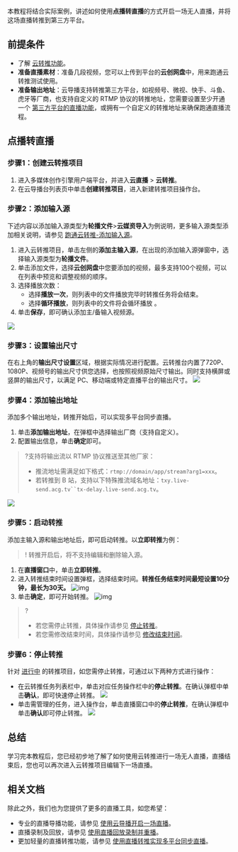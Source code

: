 本教程将结合实际案例，讲述如何使用**点播转直播**的方式开启一场无人直播，并将这场直播转推到第三方平台。

## 前提条件
- 了解 [云转推功能](https://cloud.tencent.com/document/product/1156/64163)。
- **准备直播素材**：准备几段视频，您可以上传到平台的**云创网盘**中，用来跑通云转推测试使用。
- **准备输出地址**：云导播支持转推第三方平台，如视频号、微视、快手、斗鱼、虎牙等厂商，也支持自定义的 RTMP 协议的转推地址，您需要设置至少开通一个 [第三方平台的直播功能](https://cloud.tencent.com/document/product/1156/64153)，或拥有一个自定义的转推地址来确保跑通直播流程。

## 点播转直播

[](id:step1)
### 步骤1：创建云转推项目
1. 进入多媒体创作引擎用户端平台，并进入**云直播** > **云转推**。
2. 在云导播台列表页中单击**创建转推项目**，进入新建转推项目操作台。

[](id:step2)
### 步骤2：添加输入源
下述内容以添加输入源类型为**轮播文件**>**云媒资导入**为例说明，更多输入源类型添加相关说明，请参见 [跑通云转推-添加输入源](https://cloud.tencent.com/document/product/1156/64164#step1)。

1. 进入云转推项目，单击左侧的**添加主输入源**，在出现的添加输入源弹窗中，选择输入源类型为**轮播文件**。
2. 单击添加文件，选择**云创网盘**中您要添加的视频，最多支持100个视频，可以在列表中预览和调整视频的顺序。
3. 选择播放次数：
	- 选择**播放一次**，则列表中的文件播放完毕时转推任务将会结束。
	- 选择**循环播放**，则列表中的文件将会循环播放 。
4. 单击**保存**，即可确认添加主/备输入视频源。

![](https://qcloudimg.tencent-cloud.cn/raw/058c207eb2b8bcb0270b9b25aa96f3d7.png)

[](id:step3)
### 步骤3：设置输出尺寸
在右上角的**输出尺寸设置**区域，根据实际情况进行配置。云转推台内置了720P、1080P、视频号的输出尺寸供您选择，也按照视频原始尺寸输出。同时支持横屏或竖屏的输出尺寸，以满足 PC、移动端或特定直播平台的输出尺寸。
![](https://main.qcloudimg.com/raw/64ec9d653446ab7a6d4df39ab6bbc7cf.png)        

[](id:step4)
### 步骤4：添加输出地址
添加多个输出地址，转推开始后，可以实现多平台同步直播。

1. 单击**添加输出地址**，在弹框中选择输出厂商（支持自定义）。
2. 配置输出信息，单击**确定**即可。

>?支持将输出流以 RTMP 协议推送至其他厂家：
>- 推流地址需满足如下格式：`rtmp://domain/app/stream?arg1=xxx`。
>- 若转推到 B 站，支持以下特殊推流域名地址：`txy.live-send.acg.tv``tx-delay.live-send.acg.tv`。

![](https://main.qcloudimg.com/raw/4c1c0d7ba28b52011c06770c226a39ff.png)

[](id:step5)
### 步骤5：启动转推
添加主输入源和输出地址后，即可启动转推。以**立即转推**为例：
>! 转推开启后，将不支持编辑和删除输入源。

1. 在**直播窗口**中，单击**立即转推**。
2. 进入转推结束时间设置弹框，选择结束时间。**转推任务结束时间最短设置10分钟，最长为30天。**
![img](https://qcloudimg.tencent-cloud.cn/raw/b8bbc9b4c5de28c7b0163a0003d20fb4.png)
3. 单击**确定**，即可开始转推。
![img](https://qcloudimg.tencent-cloud.cn/raw/f01e1dbc1eb3f51bb46e0f0c16b83ae9.png)

>?
>- 若您需停止转推，具体操作请参见 [停止转推](#stop)。
>- 若您需修改结束时间，具体操作请参见 [修改结束时间](#ctime)。


[](id:step6)
### 步骤6：停止转推
针对 [进行中](#step4) 的转推项目，如您需停止转推，可通过以下两种方式进行操作：

- 在云转推任务列表栏中，单击对应任务操作栏中的**停止转推**。在确认弹框中单击**确认**，即可快速停止转推。
![](https://qcloudimg.tencent-cloud.cn/raw/075f3acec00d802a0631a2bf03091b53.png)
- 单击需管理的任务，进入操作台，单击直播窗口中的**停止转推**，在确认弹框中单击**确认**即可停止转推。
![](https://qcloudimg.tencent-cloud.cn/raw/fe0b1fa4e1dc8a5ff6ba778f6fc1a05a.png)

## 总结

学习完本教程后，您已经初步地了解了如何使用云转推进行一场无人直播，直播结束后，您也可以再次进入云转推项目编辑下一场直播。

## 相关文档
除此之外，我们也为您提供了更多的直播工具，如您希望：

- 专业的直播导播功能，请参见 [使用云导播开启一场直播](https://cloud.tencent.com/document/product/1156/64150)。
- 直播录制及回放，请参见 [使用直播回放录制并重播](https://cloud.tencent.com/document/product/1156/64155)。
- 更加轻量的直播转推功能，请参见 [使用直播转推实现多平台同步直播](https://cloud.tencent.com/document/product/1156/64165)。
